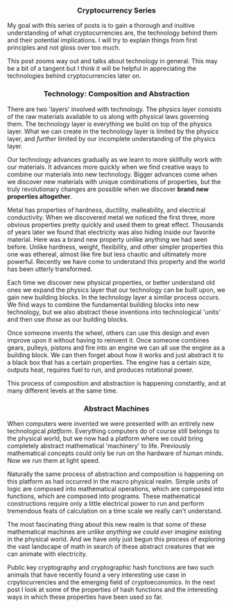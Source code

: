 <center><h3>Cryptocurrency Series</h3></center>

My goal with this series of posts is to gain a thorough and inuitive understanding of what cryptocurrencies are, the technology behind them and their potential implications. I will try to explain things from first principles and not gloss over too much.

This post zooms way out and talks about technology in general. This may be a bit of a tangent but I think it will be helpful in appreciating the technologies behind cryptocurrencies later on.

<center><h3>Technology: Composition and Abstraction</h3></center>

There are two 'layers' involved with technology. The physics layer consists of the raw materials available to us along with physical laws governing them. The technology layer is everything we build on top of the physics layer. What we can create in the technology layer is limited by the physics layer, and *further* limited by our incomplete understanding of the physics layer.

Our technology advances gradually as we learn to more skillfully work with our materials. It advances more quickly when we find creative ways to combine our materials into new technology. Bigger advances come when we discover new materials with unique combinations of properties, but the truly revolutionary changes are possible when we discover **brand new properties altogether**.

Metal has properties of hardness, ductility, malleability, and electrical conductivity. When we discovered metal we noticed the first three, more obvious properties pretty quickly and used them to great effect. Thousands of years later we found that electricity was also hiding inside our favorite material. Here was a brand new property unlike anything we had seen before. Unlike hardness, weight, flexibility, and other simpler properties this one was ethereal, almost like fire but less chaotic and ultimately more powerful. Recently we have come to understand this property and the world has been utterly transformed.

Each time we discover new physical properties, or better understand old ones we expand the physics layer that our technology can be built upon, we gain new building blocks. In the technology layer a similar process occurs. We find ways to combine the fundamental building blocks into new technology, but we also abstract these inventions into technological 'units' and then use *those* as our building blocks. 

Once someone invents the wheel, others can use this design and even improve upon it without having to reinvent it. Once someone combines gears, pulleys, pistons and fire into an engine we can all use the engine as a building block. We can then forget about how it works and just abstract it to a black box that has a certain properties. The engine has a certain size, outputs heat, requires fuel to run, and produces rotational power.

This process of composition and abstraction is happening constantly, and at many different levels at the same time.

<center><h3>Abstract Machines</h3></center>

When computers were invented we were presented with an entirely new technological *platform*. Everything computers do of course still belongs to the physical world, but we now had a platform where we could bring completely abstract mathematical 'machinery' to life. Previously mathematical concepts could only be run on the hardware of human minds. Now we run them at light speed.

Naturally the same process of abstraction and composition is happening on this platform as had occurred in the macro physical realm. Simple units of logic are composed into mathematical operations, which are composed into functions, which are composed into programs. These mathematical constructions require only a little electrical power to run and perform tremendous feats of calculation on a time scale we really can't understand.

The most fascinating thing about this new realm is that some of these mathematical machines are unlike *anything we could ever imagine* existing in the physical world. And we have only just begun this process of exploring the vast landscape of math in search of these abstract creatures that we can animate with electricity.

Public key cryptography and cryptographic hash functions are two such animals that have recently found a very interesting use case in crpytocurrencies and the emerging field of cryptoeconomics. In the next post I look at some of the properties of hash functions and the interesting ways in which these properties have been used so far.

